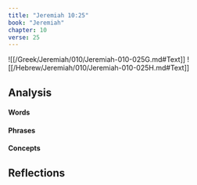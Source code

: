```yaml
---
title: "Jeremiah 10:25"
book: "Jeremiah"
chapter: 10
verse: 25
---
```

![[/Greek/Jeremiah/010/Jeremiah-010-025G.md#Text]]
![[/Hebrew/Jeremiah/010/Jeremiah-010-025H.md#Text]]

## Analysis

#### Words

#### Phrases

#### Concepts

## Reflections
